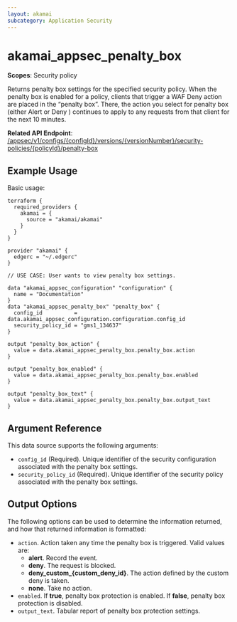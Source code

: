 ```yaml
---
layout: akamai
subcategory: Application Security
---
```


# akamai_appsec_penalty_box

**Scopes**: Security policy

Returns penalty box settings for the specified security policy.
When the penalty box is enabled for a policy, clients that trigger a WAF Deny action are placed in the “penalty box”.
There, the action you select for penalty box (either Alert or Deny ) continues to apply to any requests from that client for the next 10 minutes.

**Related API Endpoint**: [/appsec/v1/configs/{configId}/versions/{versionNumber}/security-policies/{policyId}/penalty-box](https://techdocs.akamai.com/application-security/reference/get-policy-penalty-box)

## Example Usage

Basic usage:

```
terraform {
  required_providers {
    akamai = {
      source = "akamai/akamai"
    }
  }
}

provider "akamai" {
  edgerc = "~/.edgerc"
}

// USE CASE: User wants to view penalty box settings.

data "akamai_appsec_configuration" "configuration" {
  name = "Documentation"
}
data "akamai_appsec_penalty_box" "penalty_box" {
  config_id          = data.akamai_appsec_configuration.configuration.config_id
  security_policy_id = "gms1_134637"
}

output "penalty_box_action" {
  value = data.akamai_appsec_penalty_box.penalty_box.action
}

output "penalty_box_enabled" {
  value = data.akamai_appsec_penalty_box.penalty_box.enabled
}

output "penalty_box_text" {
  value = data.akamai_appsec_penalty_box.penalty_box.output_text
}
```

## Argument Reference

This data source supports the following arguments:

- `config_id` (Required). Unique identifier of the security configuration associated with the penalty box settings.
- `security_policy_id` (Required). Unique identifier of the security policy associated with the penalty box settings.

## Output Options

The following options can be used to determine the information returned, and how that returned information is formatted:

- `action`. Action taken any time the penalty box is triggered. Valid values are:
  - **alert**. Record the event.
  - **deny**. The request is blocked.
  - **deny_custom_{custom_deny_id}**. The action defined by the custom deny is taken.
  - **none**. Take no action.
- `enabled`. If **true**, penalty box protection is enabled. If **false**, penalty box protection is disabled.
- `output_text`. Tabular report of penalty box protection settings.
